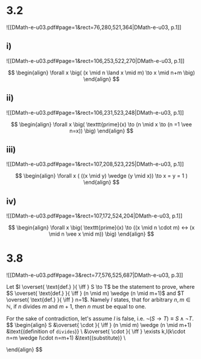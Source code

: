 
# 3.2
![[DMath-e-u03.pdf#page=1&rect=76,280,521,364|DMath-e-u03, p.1]]

## i)
![[DMath-e-u03.pdf#page=1&rect=106,253,522,270|DMath-e-u03, p.1]]

$$
\begin{align}
\forall x \big( (x \mid n \land x \mid m) \to x \mid n+m \big)
\end{align}
$$
## ii)
![[DMath-e-u03.pdf#page=1&rect=106,231,523,248|DMath-e-u03, p.1]]

$$
\begin{align}
\forall x \big( \texttt{prime}(x) \to (n \mid x \to (n =1 \vee n=x)) \big)
\end{align}
$$
## iii)
![[DMath-e-u03.pdf#page=1&rect=107,208,523,225|DMath-e-u03, p.1]]

$$
\begin{align}
\forall x ( ((x \mid y) \wedge (y \mid x)) \to x = y = 1 )
\end{align}
$$

## iv)
![[DMath-e-u03.pdf#page=1&rect=107,172,524,204|DMath-e-u03, p.1]]

$$
\begin{align}
\forall x \big( \texttt{prime}(x) \to ((x \mid n \cdot m) ↔ (x \mid n \vee x \mid m)) \big)
\end{align}
$$

# 3.8
![[DMath-e-u03.pdf#page=3&rect=77,576,525,687|DMath-e-u03, p.3]]

Let $I \overset{ \text{def.} }{ \iff } S \to T$ be the statement to prove, where $S \overset{ \text{def.} }{ \iff } (n \mid m) \wedge (n \mid m+1)$ and $T \overset{ \text{def.} }{ \iff } n=1$. Namely $I$ states, that for arbitrary $n, m \in \mathbb{N}$, if $n$ divides $m$ and $m+1$, then $n$ must be equal to one.

For the sake of contradiction, let's assume $I$ is false, i.e. $\neg (S \to T) \equiv S \wedge \neg T$.
$$
\begin{align}
S &\overset{ \cdot }{ \iff } (n \mid m) \wedge (n \mid m+1) &\text{(definition of $\texttt{divides}$)} \\
&\overset{ \cdot }{ \iff } \exists k,l(k\cdot n=m \wedge l\cdot n=m+1) &\text{(substitute)} \\

\end{align}
$$



